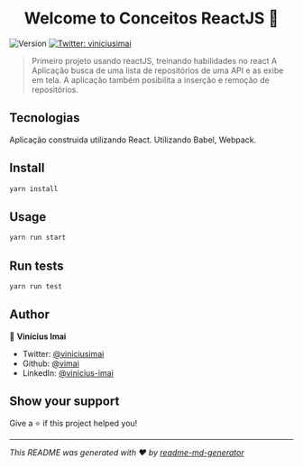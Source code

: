 <h1 align="center">Welcome to Conceitos ReactJS 👋</h1>
<p>
  <img alt="Version" src="https://img.shields.io/badge/version-0.1.0-blue.svg?cacheSeconds=2592000" />
  <a href="https://twitter.com/viniciusimai" target="_blank">
    <img alt="Twitter: viniciusimai" src="https://img.shields.io/twitter/follow/viniciusimai.svg?style=social" />
  </a>
</p>

> Primeiro projeto usando reactJS, treinando habilidades no react
  A Aplicação busca de uma lista de repositórios de uma API e as exibe em tela. A aplicação também posibilita a inserção e remoção de repositórios.

## Tecnologias

Aplicação construida utilizando React. Utilizando Babel, Webpack.


## Install

```sh
yarn install
```

## Usage

```sh
yarn run start
```

## Run tests

```sh
yarn run test
```

## Author

👤 **Vinícius Imai**

* Twitter: [@viniciusimai](https://twitter.com/viniciusimai)
* Github: [@vimai](https://github.com/vimai)
* LinkedIn: [@vinicius-imai](https://www.linkedin.com/in/vinicius-imai/)

## Show your support

Give a ⭐️ if this project helped you!

***
_This README was generated with ❤️ by [readme-md-generator](https://github.com/kefranabg/readme-md-generator)_
